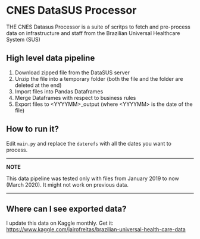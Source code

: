 # CNES DataSUS Processor
THE CNES Datasus Processor is a suite of scritps to fetch and pre-process data on infrastructure and staff from the Brazilian Universal Healthcare System (SUS)

## High level data pipeline

1. Download zipped file from the DataSUS server
2. Unzip the file into a temporary folder (both the file and the folder are deleted at the end)
3. Import files into Pandas Dataframes
4. Merge Dataframes with respect to business rules
5. Export files to \<YYYYMM\>_output (where \<YYYYMM\> is the date of the file)
  
  ## How to run it?
  
  Edit `main.py` and replace the `daterefs` with all the dates you want to process.
  
  ---
**NOTE**

This data pipeline was tested only with files from January 2019 to now (March 2020). It might not work on previous data.

---

## Where can I see exported data?

I update this data on Kaggle monthly. Get it: https://www.kaggle.com/jairofreitas/brazilian-universal-health-care-data

